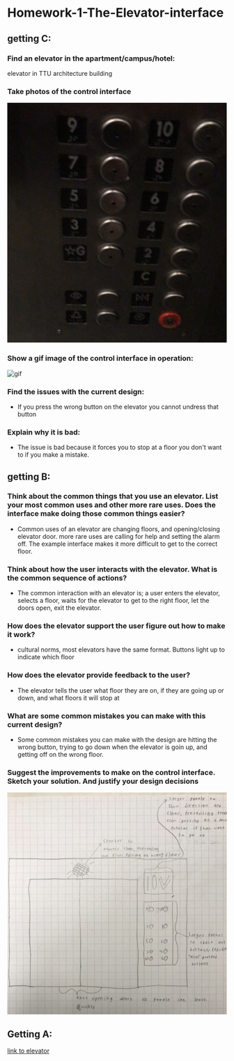 # Homework-1-The-Elevator-interface

## getting C:
### Find an elevator in the apartment/campus/hotel: 
elevator in TTU architecture building 

### Take photos of the control interface
![Screenshot](elv.png)

### Show a gif image of the control interface in operation:
![gif](elvsmall.gif)

### Find the issues with the current design:
- If you press the wrong button on the elevator you cannot undress that button

### Explain why it is bad:
- The issue is bad because it forces you to stop at a floor you don't want to if you make a mistake.

## getting B:

### Think about the common things that you use an elevator. List your most common uses and other more rare uses. Does the interface make doing those common things easier?
- Common uses of an elevator are changing floors, and opening/closing elevator door. more rare uses are calling for help and setting the alarm off.
The example interface makes it more difficult to get to the correct floor.

### Think about how the user interacts with the elevator. What is the common sequence of actions?
- The common interaction with an elevator is; a user enters the elevator, selects a floor, waits for the elevator to get to the right
floor, let the doors open, exit the elevator.

### How does the elevator support the user figure out how to make it work?
- cultural norms, most elevators have the same format. Buttons light up to indicate which floor

### How does the elevator provide feedback to the user?
- The elevator tells the user what floor they are on, if they are going up or down, and what floors it will stop at

### What are some common mistakes you can make with this current design?
- Some common mistakes you can make with the design are hitting the wrong button, trying to go down when the elevator is goin up, and getting off on the wrong floor.

### Suggest the improvements to make on the control interface. Sketch your solution. And justify your design decisions
![design](design.jpeg)


## Getting A:
[link to elevator](https://github.com/BenFischer001/Homework-1-The-Elevator-interface/blob/master/touchelv.pptx?raw=true)


